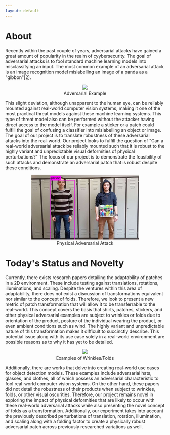 ```yaml
---
layout: default
---
```


# About
Recently within the past couple of years, adversarial attacks have gained a great amount of popularity in the realm of cyybersecurity. The goal of adversarial attacks is to fool standard machine learning models into misclassifying an input. The most common example of an adversarial attack is an image recognition model mislabelling an image of a panda as a "gibbon"[2]. 

<html>
  <body><p>
  <center><figure>
    <img src="https://miro.medium.com/max/2000/1*PmCgcjO3sr3CPPaCpy5Fgw.png" style = "max-width:80%">
    <center><figcaption>Adversarial Example</figcaption></center>
    </figure></center></p>
  </body>
</html>

This slight deviation, although unapparent to the human eye, can be reliably mounted against real-world computer vision systems, making it one of the most practical threat models against these machine learning systems. This type of threat model also can be performed without the attacker having direct access to the model itself. For example a sticker or a patch could fulfill the goal of confusing a classifier into mislabelling an object or image. The goal of our project is to translate robustness of these adversarial attacks into the real-world. Our project looks to fulfill the question of "Can a real-world adversarial attack be reliably mounted such that it is robust to the highly variant and unpredictable visual deformities of physical perturbations?" The focus of our project is to demonstrate the feasibility of such attacks and demonstrate an adversarial patch that is robust despite these conditions. 

<html>
  <body><p>
  <center><figure>
    <img src="images/adversarial_example.png" style = "max-width:80%">
    <center><figcaption>Physical Adversarial Attack</figcaption></center>
    </figure></center></p>
  </body>
</html>


# Today's Status and Novelty
Currently, there exists research papers detailing the adaptability of patches in a 2D environment. These include testing against translations, rotations, illuminations, and scaling. Despite the ventures within this area of adaptability, there does not exist a discussion of transformations equivalent nor similar to the concept of folds. Therefore, we look to present a new metric of patch transformation that will allow it to be transferrable to the real-world. This concept covers the basis that shirts, patches, stickers, and other physical adversarial examples are subject to wrinkles or folds due to orientation of the product, posture of the individual wearing the product, or even ambient conditions such as wind. The highly variant and unpredictable nature of this transformation makes it difficult to succinctly describe. This potential issue along with its use case solely in a real-world environment are possible reasons as to why it has yet to be detailed. 

<html>
  <body><p>
  <center><figure>
    <img src="https://netdna.coolthings.com/wp-content/uploads/2013/04/woolprince2.jpg" style = "max-width:80%">
    <center><figcaption>Examples of Wrinkles/Folds</figcaption></center>
    </figure></center></p>
  </body>
</html>

Additionally, there are works that delve into creating real-world use cases for object detection models. These examples include adversarial hats, glasses, and clothes, all of which possess an adversarial characteristic to fool real-world computer vision systems. On the other hand, these papers did not detail the robustness of their products when subject to wrinkles, folds, or other visual oscurities. Therefore, our project remains novel in exploring the impact of physical deformities that are likely to occur with these real-world adversarial attacks while also presenting the novel concept of folds as a transformation. Additionally, our experiment takes into account the previously described perturbations of translation, rotation, illumination, and scaling along with a folding factor to create a physically robust adversarial patch across previously researched variations as well. 
